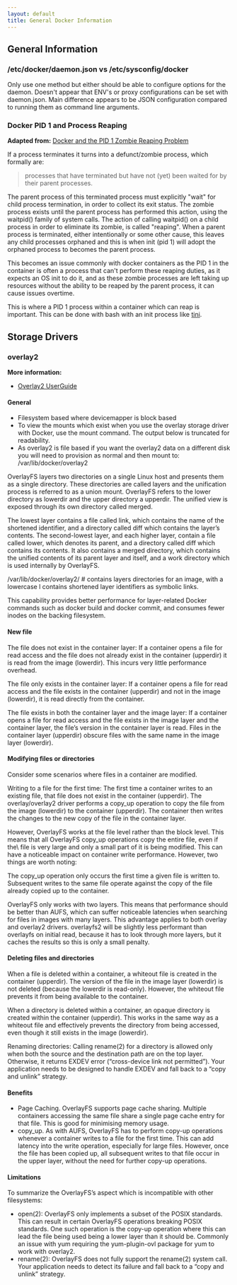 ```yaml
---
layout: default
title: General Docker Information
---
```


## General Information

### /etc/docker/daemon.json vs /etc/sysconfig/docker

Only use one method but either should be able to configure options for the daemon. Doesn't appear that ENV's or proxy configurations can be set with daemon.json. Main difference appears to be JSON configuration compared to running them as command line arguments.

### Docker PID 1 and Process Reaping

**Adapted from:** [Docker and the PID 1 Zombie Reaping Problem](https://blog.phusion.nl/2015/01/20/docker-and-the-pid-1-zombie-reaping-problem/)

If a process terminates it turns into a defunct/zombie process, which formally are:

> processes that have terminated but have not (yet) been waited for by their parent processes.

The parent process of this terminated process must explicitly "wait" for child process termination, in order to collect its exit status. The zombie process exists until the parent process has performed this action, using the waitpid() family of system calls. The action of calling waitpid() on a child process in order to eliminate its zombie, is called "reaping". When a parent process is terminated, either intentionally or some other cause, this leaves any child processes orphaned and this is when init (pid 1) will adopt the orphaned process to becomes the parent process.

This becomes an issue commonly with docker containers as the PID 1 in the container is often a process that can't perform these reaping duties, as it expects an OS init to do it, and as these zombie processes are left taking up resources without the ability to be reaped by the parent process, it can cause issues overtime.

This is where a PID 1 process within a container which can reap is important. This can be done with bash with an init process like [tini](https://github.com/krallin/tini).

## Storage Drivers

### overlay2

**More information:**

* [Overlay2 UserGuide](https://docs.docker.com/engine/userguide/storagedriver/overlayfs-driver)

#### General

* Filesystem based where devicemapper is block based
* To view the mounts which exist when you use the overlay storage driver with Docker, use the mount command. The output below is truncated for readability.
* As overlay2 is file based if you want the overlay2 data on a different disk you will need to provision as normal and then mount to:
  /var/lib/docker/overlay2

OverlayFS layers two directories on a single Linux host and presents them as a single directory. These directories are called layers and the unification process is referred to as a union mount. OverlayFS refers to the lower directory as lowerdir and the upper directory a upperdir. The unified view is exposed through its own directory called merged.

The lowest layer contains a file called link, which contains the name of the shortened identifier, and a directory called diff which contains the layer’s contents. The second-lowest layer, and each higher layer, contain a file called lower, which denotes its parent, and a directory called diff which contains its contents. It also contains a merged directory, which contains the unified contents of its parent layer and itself, and a work directory which is used internally by OverlayFS.

/var/lib/docker/overlay2/ # contains layers directories for an image, with a lowercase l contains shortened layer identifiers as symbolic links.

This capability provides better performance for layer-related Docker commands such as docker build and docker commit, and consumes fewer inodes on the backing filesystem.

#### New file

The file does not exist in the container layer: If a container opens a file for read access and the file does not already exist in the container (upperdir) it is read from the image (lowerdir). This incurs very little performance overhead.

The file only exists in the container layer: If a container opens a file for read access and the file exists in the container (upperdir) and not in the image (lowerdir), it is read directly from the container.

The file exists in both the container layer and the image layer: If a container opens a file for read access and the file exists in the image layer and the container layer, the file’s version in the container layer is read. Files in the container layer (upperdir) obscure files with the same name in the image layer (lowerdir).

#### Modifying files or directories

Consider some scenarios where files in a container are modified.

Writing to a file for the first time: The first time a container writes to an existing file, that file does not exist in the container (upperdir). The overlay/overlay2 driver performs a copy_up operation to copy the file from the image (lowerdir) to the container (upperdir). The container then writes the changes to the new copy of the file in the container layer.

However, OverlayFS works at the file level rather than the block level. This means that all OverlayFS copy_up operations copy the entire file, even if the\ file is very large and only a small part of it is being modified. This can have a noticeable impact on container write performance. However, two things are worth noting:

The copy_up operation only occurs the first time a given file is written to. Subsequent writes to the same file operate against the copy of the file already copied up to the container.

OverlayFS only works with two layers. This means that performance should be better than AUFS, which can suffer noticeable latencies when searching for files in images with many layers. This advantage applies to both overlay and overlay2 drivers. overlayfs2 will be slightly less performant than overlayfs on initial read, because it has to look through more layers, but it caches the results so this is only a small penalty.

#### Deleting files and directories

When a file is deleted within a container, a whiteout file is created in the container (upperdir). The version of the file in the image layer (lowerdir) is not deleted (because the lowerdir is read-only). However, the whiteout file prevents it from being available to the container.

When a directory is deleted within a container, an opaque directory is created within the container (upperdir). This works in the same way as a whiteout file and effectively prevents the directory from being accessed, even though it still exists in the image (lowerdir).

Renaming directories: Calling rename(2) for a directory is allowed only when both the source and the destination path are on the top layer. Otherwise, it returns EXDEV error (“cross-device link not permitted”). Your application needs to be designed to handle EXDEV and fall back to a “copy and unlink” strategy.

#### Benefits

* Page Caching. OverlayFS supports page cache sharing. Multiple containers accessing the same file share a single page cache entry for that file. This is good for minimising memory usage.
* copy_up. As with AUFS, OverlayFS has to perform copy-up operations whenever a container writes to a file for the first time. This can add latency into the write operation, especially for large files. However, once the file has been copied up, all subsequent writes to that file occur in the upper layer, without the need for further copy-up operations.

#### Limitations

To summarize the OverlayFS’s aspect which is incompatible with other filesystems:

* open(2): OverlayFS only implements a subset of the POSIX standards. This can result in certain OverlayFS operations breaking POSIX standards. One such operation is the copy-up operation where this can lead the file being used being a lower layer than it should be. Commonly an issue with yum requiring the yum-plugin-ovl package for yum to work with overlay2.
* rename(2): OverlayFS does not fully support the rename(2) system call. Your application needs to detect its failure and fall back to a “copy and unlink” strategy.
